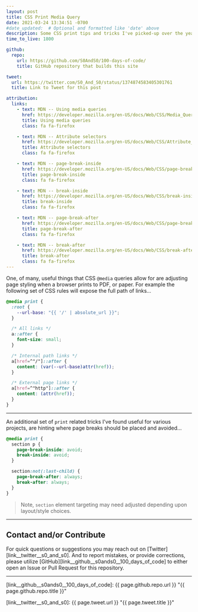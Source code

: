 ```yaml
---
layout: post
title: CSS Print Media Query
date: 2021-03-24 13:34:51 -0700
#date_updated:  # Optional and formatted like 'date' above
description: Some CSS print tips and tricks I've picked-up over the years
time_to_live: 1800

github:
  repo:
    url: https://github.com/S0AndS0/100-days-of-code/
    title: GitHub repository that builds this site

tweet:
  url: https://twitter.com/S0_And_S0/status/1374874583405301761
  title: Link to Tweet for this post

attribution:
  links:
    - text: MDN -- Using media queries
      href: https://developer.mozilla.org/en-US/docs/Web/CSS/Media_Queries/Using_media_queries
      title: Using media queries
      class: fa fa-firefox

    - text: MDN -- Attribute selectors
      href: https://developer.mozilla.org/en-US/docs/Web/CSS/Attribute_selectors
      title: Attribute selectors
      class: fa fa-firefox

    - text: MDN -- page-break-inside
      href: https://developer.mozilla.org/en-US/docs/Web/CSS/page-break-inside
      title: page-break-inside
      class: fa fa-firefox

    - text: MDN -- break-inside
      href: https://developer.mozilla.org/en-US/docs/Web/CSS/break-inside
      title: break-inside
      class: fa fa-firefox

    - text: MDN -- page-break-after
      href: https://developer.mozilla.org/en-US/docs/Web/CSS/page-break-after
      title: page-break-after
      class: fa fa-firefox

    - text: MDN -- break-after
      href: https://developer.mozilla.org/en-US/docs/Web/CSS/break-after
      title: break-after
      class: fa fa-firefox
---
```



One, of many, useful things that CSS `@media` queries allow for are adjusting page styling when a browser prints to PDF, or paper. For example the following set of CSS rules will expose the full path of links...


```css
@media print {
  :root {
    --url-base: "{{ '/' | absolute_url }}";
  }

  /* All links */
  a::after {
    font-size: small;
  }

  /* Internal path links */
  a[href=^"/"]::after {
    content: (var(--url-base)attr(href));
  }

  /* External page links */
  a[href=^"http"]::after {
    content: (attr(href));
  }
}
```


---


An additional set of `print` related tricks I've found useful for various projects, are hinting where page breaks should be placed and avoided...


```css
@media print {
  section p {
    page-break-inside: avoid;
    break-inside: avoid;
  }

  section:not(:last-child) {
    page-break-after: always;
    break-after: always;
  }
}
```


> Note, `section` element targeting may need adjusted depending upon layout/style choices.


______


## Contact and/or Contribute
[heading__contact_andor_contribute]: #contact-andor-contribute


For quick questions or suggestions you may reach out on [Twitter][link__twitter__s0_and_s0]. And to report mistakes, or provide corrections, please utilize [GitHub][link__github__s0ands0__100_days_of_code] to either open an Issue or Pull Request for this repository.


______



[link__github__s0ands0__100_days_of_code]: {{ page.github.repo.url }} "{{ page.github.repo.title }}"

[link__twitter__s0_and_s0]: {{ page.tweet.url }} "{{ page.tweet.title }}"

